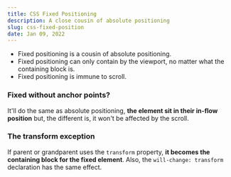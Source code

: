 ```yaml
---
title: CSS Fixed Positioning
description: A close cousin of absolute positioning
slug: css-fixed-position
date: Jan 09, 2022
---
```


- Fixed positioning is a cousin of absolute positioning.
- Fixed positioning can only contain by the viewport, no matter what the containing block is.
- Fixed positioning is immune to scroll.

### Fixed without anchor points?
It'll do the same as absolute positioning, **the element sit in their in-flow position** but, the different is, it won't be affected by the scroll.

### The transform exception
If parent or grandparent uses the `transform` property, **it becomes the containing block for the fixed element**.
Also, the `will-change: transform` declaration has the same effect.
